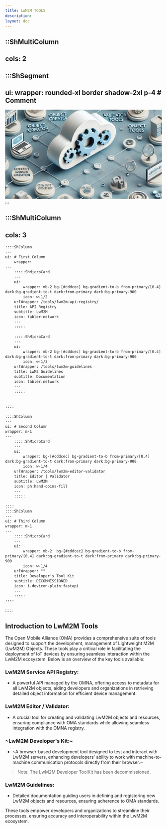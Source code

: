 ```yaml
---
title: LwM2M TOOLS
description:
layout: doc
---
```


::ShMultiColumn
---
cols: 2
---

:::ShSegment
---
ui:
  wrapper: rounded-xl border shadow-2xl p-4 # Comment
---
<img src="/images/tools/lwm2m-tools-oma.png" alt="Open Mobile Alliance Tools" class="rounded-2xl">
:::

:::ShMultiColumn
---
cols: 3
---
    ::::ShColumn 
    --- 
    ui: # First Column
        wrapper: 
    ---
        :::::ShMicroCard
        ---
        ui:
            wrapper: mb-2 bg-[#cddcec] bg-gradient-to-b from-primary/[0.4] dark:bg-gradient-to-t dark:from-primary dark:bg-primary-900
            icon: w-1/2
        urlWrapper: /tools/lwm2m-api-registry/
        title: API Registry
        subtitle: LwM2M
        icon: tabler:network
        ---
        :::::

        :::::ShMicroCard
        ---
        ui:
            wrapper: mb-2 bg-[#cddcec] bg-gradient-to-b from-primary/[0.4] dark:bg-gradient-to-t dark:from-primary dark:bg-primary-900
            icon: w-1/3
        urlWrapper: /tools/lwm2m-guidelines
        title: LwM2 Guidelines
        subtitle: Documentation
        icon: tabler:network
        ---
        :::::        


    ::::

    ::::ShColumn 
    --- 
    ui: # Second Column
    wrapper: m-1 
    ---
        :::::ShMicroCard
        ---
        ui:
            wrapper: bg-[#cddcec] bg-gradient-to-b from-primary/[0.4] dark:bg-gradient-to-t dark:from-primary dark:bg-primary-900     
            icon: w-1/4
        urlWrapper: /tools/lwm2m-editor-validator
        title: Editor | Validator
        subtitle: LwM2M
        icon: ph:hand-coins-fill
        ---
        :::::

    ::::
    ::::ShColumn 
    --- 
    ui: # Third Column
    wrapper: m-1 
    ---
        :::::ShMicroCard
        ---
        ui:
            wrapper: mb-2  bg-[#cddcec] bg-gradient-to-b from-primary/[0.4] dark:bg-gradient-to-t dark:from-primary dark:bg-primary-900     
            icon: w-1/4   
        urlWrapper: ""
        title: Developer's Tool Kit
        subtitle: DECOMMISSIONED
        icon: i-devicon-plain:fastapi
        ---
        :::::
    ::::
:::
::

## Introduction to LwM2M Tools
The Open Mobile Alliance (OMA) provides a comprehensive suite of tools designed to support the development, management of Lightweight M2M (LwM2M) Objects. These tools play a critical role in facilitating the deployment of IoT devices by ensuring seamless interaction within the LwM2M ecosystem. Below is an overview of the key tools available:

### LwM2M Service API Registry: 
* A powerful API managed by the OMNA, offering access to metadata for all LwM2M objects, aiding developers and organizations in retrieving detailed object information for efficient device management.

### LwM2M Editor / Validator: 
* A crucial tool for creating and validating LwM2M objects and resources, ensuring compliance with OMA standards while allowing seamless integration with the OMNA registry.

### ~LwM2M Developer's Kit:~
* ~A browser-based development tool designed to test and interact with LwM2M servers, enhancing developers' ability to work with machine-to-machine communication protocols directly from their browser.~
> Note: The LwM2M Developer ToolKit has been decommissioned.

### LwM2M Guidelines: 
* Detailed documentation guiding users in defining and registering new LwM2M objects and resources, ensuring adherence to OMA standards.

These tools empower developers and organizations to streamline their processes, ensuring accuracy and interoperability within the LwM2M ecosystem.



